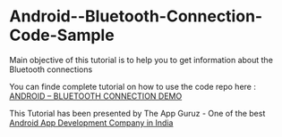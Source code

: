Android--Bluetooth-Connection-Code-Sample
=========================================

Main objective of this tutorial is to help you to get information about the Bluetooth connections


You can finde complete tutorial on how to use the code repo here : <a href="http://www.theappguruz.com/blog/android-bluetooth-connection-demo/">ANDROID – BLUETOOTH CONNECTION DEMO</a>

This Tutorial has been presented by The App Guruz - One of the best <a href="http://www.theappguruz.com/android-app-development/">Android App Development Company in India</a>
